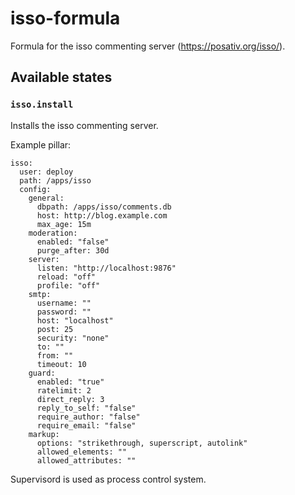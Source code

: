 # isso-formula
Formula for the isso commenting server (https://posativ.org/isso/).

## Available states
### `isso.install`
Installs the isso commenting server.

Example pillar:

```
isso:
  user: deploy
  path: /apps/isso
  config:
    general:
      dbpath: /apps/isso/comments.db
      host: http://blog.example.com
      max_age: 15m
    moderation:
      enabled: "false"
      purge_after: 30d
    server:
      listen: "http://localhost:9876"
      reload: "off"
      profile: "off"
    smtp:
      username: ""
      password: ""
      host: "localhost"
      post: 25
      security: "none"
      to: ""
      from: ""
      timeout: 10
    guard:
      enabled: "true"
      ratelimit: 2
      direct_reply: 3
      reply_to_self: "false"
      require_author: "false"
      require_email: "false"
    markup:
      options: "strikethrough, superscript, autolink"
      allowed_elements: ""
      allowed_attributes: ""
```

Supervisord is used as process control system.